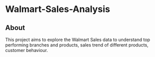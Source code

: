 # Walmart-Sales-Analysis
## About
This project aims to explore the Walmart Sales data to understand top performing branches and products, sales trend of different products, customer behaviour. 
